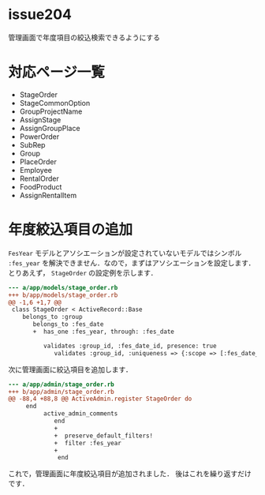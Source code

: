 # issue204

管理画面で年度項目の絞込検索できるようにする

# 対応ページ一覧

- StageOrder
- StageCommonOption
- GroupProjectName
- AssignStage
- AssignGroupPlace
- PowerOrder
- SubRep
- Group
- PlaceOrder
- Employee
- RentalOrder
- FoodProduct
- AssignRentalItem

# 年度絞込項目の追加

`FesYear` モデルとアソシエーションが設定されていないモデルではシンボル `:fes_year` を解決できません．なので，まずはアソシエーションを設定します．
とりあえず， `StageOrder` の設定例を示します．


```diff
--- a/app/models/stage_order.rb
+++ b/app/models/stage_order.rb
@@ -1,6 +1,7 @@
 class StageOrder < ActiveRecord::Base
    belongs_to :group
       belongs_to :fes_date
       +  has_one :fes_year, through: :fes_date

          validates :group_id, :fes_date_id, presence: true
             validates :group_id, :uniqueness => {:scope => [:fes_date_id, :is_sunny] } # 日付と天候でユニーク
```

次に管理画面に絞込項目を追加します．

```diff
--- a/app/admin/stage_order.rb
+++ b/app/admin/stage_order.rb
@@ -88,4 +88,8 @@ ActiveAdmin.register StageOrder do
     end
          active_admin_comments
             end
             +
             +  preserve_default_filters!
             +  filter :fes_year
             +
              end
```

これで，管理画面に年度絞込項目が追加されました．
後はこれを繰り返すだけです．
